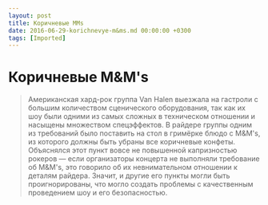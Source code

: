 ```yaml
---
layout: post
title: Коричневые MMs
date: 2016-06-29-korichnevye-m&ms.md 00:00:00 +0300
tags: [Imported]
---
```

# Коричневые M&M's

> Американская хард-рок группа Van Halen выезжала на гастроли с большим количеством сценического оборудования, так как их шоу были одними из самых сложных в техническом отношении и насыщены множеством спецэффектов. В райдере группы одним из требований было поставить на стол в гримёрке блюдо с M&M's, из которого должны быть убраны все коричневые конфеты. Объяснялся этот пункт вовсе не повышенной капризностью рокеров — если организаторы концерта не выполняли требование об M&M's, это говорило об их невнимательном отношении к деталям райдера. Значит, и другие его пункты могли быть проигнорированы, что могло создать проблемы с качественным проведением шоу и его безопасностью.